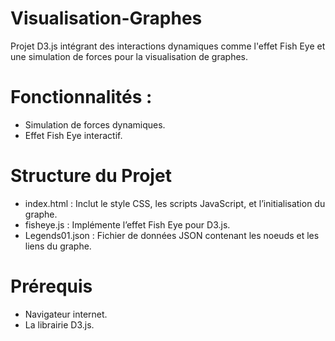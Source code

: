 # Visualisation-Graphes
Projet D3.js intégrant des interactions dynamiques comme l'effet Fish Eye et une simulation de forces pour la visualisation de graphes.

# Fonctionnalités :
- Simulation de forces dynamiques.
- Effet Fish Eye interactif.

# Structure du Projet
- index.html : Inclut le style CSS, les scripts JavaScript, et l’initialisation du graphe.
- fisheye.js : Implémente l’effet Fish Eye pour D3.js.
- Legends01.json : Fichier de données JSON contenant les noeuds et les liens du graphe.

# Prérequis
- Navigateur internet.
- La librairie D3.js.
